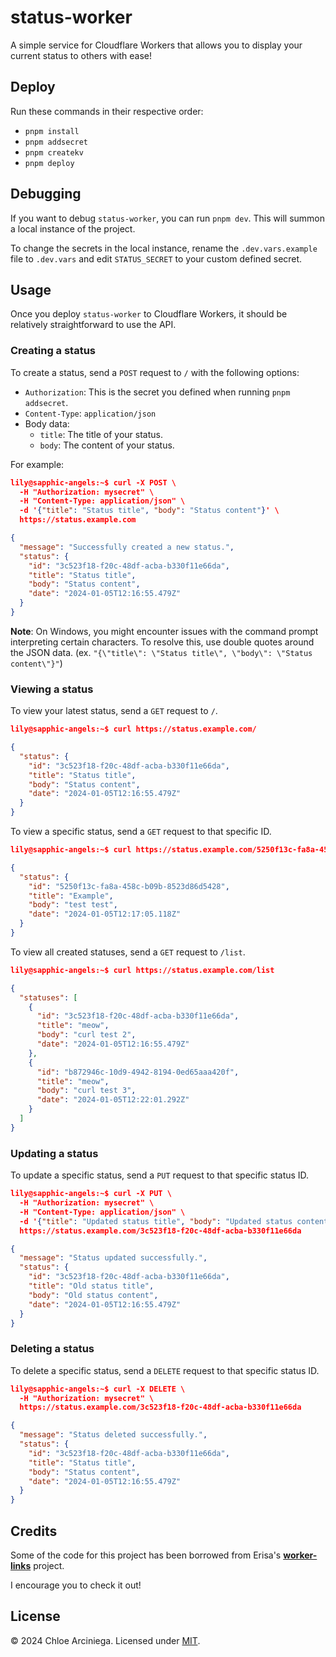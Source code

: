 # status-worker

A simple service for Cloudflare Workers that allows you to display your current status to others with ease!

## Deploy

Run these commands in their respective order:

- `pnpm install`
- `pnpm addsecret`
- `pnpm createkv`
- `pnpm deploy`

## Debugging

If you want to debug `status-worker`, you can run `pnpm dev`. This will summon a local instance of the project.

To change the secrets in the local instance, rename the `.dev.vars.example` file to `.dev.vars` and edit `STATUS_SECRET` to your custom defined secret.

## Usage

Once you deploy `status-worker` to Cloudflare Workers, it should be relatively straightforward to use the API.

### Creating a status

To create a status, send a `POST` request to `/` with the following options:

- `Authorization`: This is the secret you defined when running `pnpm addsecret`.
- `Content-Type`: `application/json`
- Body data:
  - `title`: The title of your status.
  - `body`: The content of your status.

For example:

```json
lily@sapphic-angels:~$ curl -X POST \
  -H "Authorization: mysecret" \
  -H "Content-Type: application/json" \
  -d '{"title": "Status title", "body": "Status content"}' \
  https://status.example.com

{
  "message": "Successfully created a new status.",
  "status": {
    "id": "3c523f18-f20c-48df-acba-b330f11e66da",
    "title": "Status title",
    "body": "Status content",
    "date": "2024-01-05T12:16:55.479Z"
  }
}
```

**Note**:
On Windows, you might encounter issues with the command prompt interpreting certain characters. To resolve this, use double quotes around the JSON data. (ex. `"{\"title\": \"Status title\", \"body\": \"Status content\"}"`)

### Viewing a status

To view your latest status, send a `GET` request to `/`.

```json
lily@sapphic-angels:~$ curl https://status.example.com/

{
  "status": {
    "id": "3c523f18-f20c-48df-acba-b330f11e66da",
    "title": "Status title",
    "body": "Status content",
    "date": "2024-01-05T12:16:55.479Z"
  }
}
```

To view a specific status, send a `GET` request to that specific ID.

```json
lily@sapphic-angels:~$ curl https://status.example.com/5250f13c-fa8a-458c-b09b-8523d86d5428

{
  "status": {
    "id": "5250f13c-fa8a-458c-b09b-8523d86d5428",
    "title": "Example",
    "body": "test test",
    "date": "2024-01-05T12:17:05.118Z"
  }
}
```

To view all created statuses, send a `GET` request to `/list`.

```json
lily@sapphic-angels:~$ curl https://status.example.com/list

{
  "statuses": [
    {
      "id": "3c523f18-f20c-48df-acba-b330f11e66da",
      "title": "meow",
      "body": "curl test 2",
      "date": "2024-01-05T12:16:55.479Z"
    },
    {
      "id": "b872946c-10d9-4942-8194-0ed65aaa420f",
      "title": "meow",
      "body": "curl test 3",
      "date": "2024-01-05T12:22:01.292Z"
    }
  ]
}
```

### Updating a status

To update a specific status, send a `PUT` request to that specific status ID.

```json
lily@sapphic-angels:~$ curl -X PUT \
  -H "Authorization: mysecret" \
  -H "Content-Type: application/json" \
  -d '{"title": "Updated status title", "body": "Updated status content"}' \
  https://status.example.com/3c523f18-f20c-48df-acba-b330f11e66da

{
  "message": "Status updated successfully.",
  "status": {
    "id": "3c523f18-f20c-48df-acba-b330f11e66da",
    "title": "Old status title",
    "body": "Old status content",
    "date": "2024-01-05T12:16:55.479Z"
  }
}
```

### Deleting a status

To delete a specific status, send a `DELETE` request to that specific status ID.

```json
lily@sapphic-angels:~$ curl -X DELETE \
  -H "Authorization: mysecret" \
  https://status.example.com/3c523f18-f20c-48df-acba-b330f11e66da

{
  "message": "Status deleted successfully.",
  "status": {
    "id": "3c523f18-f20c-48df-acba-b330f11e66da",
    "title": "Status title",
    "body": "Status content",
    "date": "2024-01-05T12:16:55.479Z"
  }
}
```

## Credits

Some of the code for this project has been borrowed from Erisa's **[worker-links](https://github.com/Erisa/worker-links)** project.

I encourage you to check it out!

## License

&copy; 2024 Chloe Arciniega. Licensed under [MIT](LICENSE).
